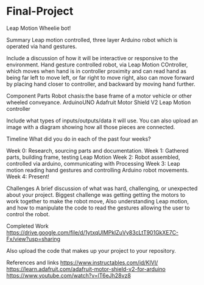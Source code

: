 # Final-Project
Leap Motion 
Wheelie bot!

Summary
Leap motion controlled, three layer Arduino robot which is operated via 
hand gestures.


Include a discussion of how it will be interactive or responsive to the environment.
Hand gesture controlled robot, via Leap Motion COntroller, which moves
when hand is in controller proximity and can read hand as being far left to move left, or far right 
to move right, also can move forward by placing hand closer to controller, and backward by moving hand further.

Component Parts
Robot chasis:the base frame of a motor vehicle or other wheeled conveyance.
ArduinoUNO 
Adafruit Motor Shield V2
Leap Motion controller

Include what types of inputs/outputs/data it will use. You can also upload an image with a diagram showing how all those pieces are connected.


Timeline
What did you do in each of the past four weeks?

Week 0: Research, sourcing parts and documentation.
Week 1: Gathered parts, building frame, testing Leap Motion
Week 2: Robot assembled, controlled via arduino, communicating with Processing
Week 3: Leap motion reading hand gestures and controlling Arduino robot movements.
Week 4: Present!

Challenges
A brief discussion of what was hard, challenging, or unexpected about your project.
Biggest challenge was getting getting the motors to work together to make the robot move,
Also understanding Leap motion, and how to manipulate the code to read the gestures allowing 
the user to control the robot. 

Completed Work
https://drive.google.com/file/d/1ytxqUlMPklZuVy83cLtT901GkXE7C-Fx/view?usp=sharing


Also upload the code that makes up your project to your repository.

References and links
https://www.instructables.com/id/KIVI/
https://learn.adafruit.com/adafruit-motor-shield-v2-for-arduino
https://www.youtube.com/watch?v=lT6eJh28vz8
